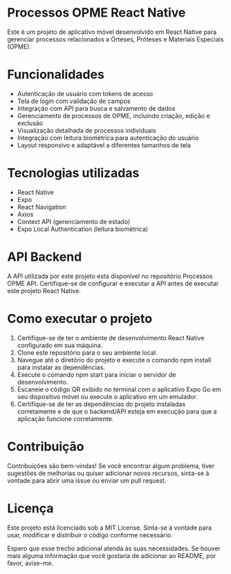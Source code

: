 # Processos OPME React Native
Este é um projeto de aplicativo móvel desenvolvido em React Native para gerenciar processos relacionados a Órteses, Próteses e Materiais Especiais (OPME).

# Funcionalidades
- Autenticação de usuário com tokens de acesso
- Tela de login com validação de campos
- Integração com API para busca e salvamento de dados
- Gerenciamento de processos de OPME, incluindo criação, edição e exclusão
- Visualização detalhada de processos individuais
- Integração com leitura biométrica para autenticação do usuário
- Layout responsivo e adaptável a diferentes tamanhos de tela
# Tecnologias utilizadas
- React Native
- Expo
- React Navigation
- Axios
- Context API (gerenciamento de estado)
- Expo Local Authentication (leitura biométrica)
# API Backend
A API utilizada por este projeto está disponível no repositório Processos OPME API. Certifique-se de configurar e executar a API antes de executar este projeto React Native.

# Como executar o projeto
1. Certifique-se de ter o ambiente de desenvolvimento React Native configurado em sua máquina.
2. Clone este repositório para o seu ambiente local.
3. Navegue até o diretório do projeto e execute o comando npm install para instalar as dependências.
4. Execute o comando npm start para iniciar o servidor de desenvolvimento.
5. Escaneie o código QR exibido no terminal com o aplicativo Expo Go em seu dispositivo móvel ou execute o aplicativo em um emulador.
6. Certifique-se de ter as dependências do projeto instaladas corretamente e de que o backend/API esteja em execução para que a aplicação funcione corretamente.

# Contribuição
Contribuições são bem-vindas! Se você encontrar algum problema, tiver sugestões de melhorias ou quiser adicionar novos recursos, sinta-se à vontade para abrir uma issue ou enviar um pull request.

# Licença
Este projeto está licenciado sob a MIT License. Sinta-se à vontade para usar, modificar e distribuir o código conforme necessário.

Espero que esse trecho adicional atenda às suas necessidades. Se houver mais alguma informação que você gostaria de adicionar ao README, por favor, avise-me.
